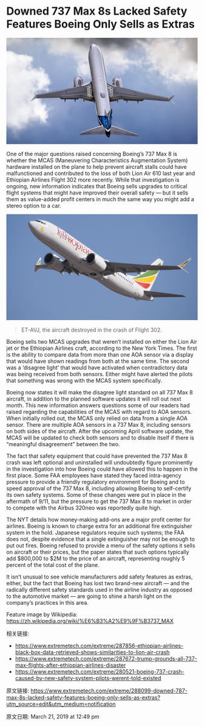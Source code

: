 # Downed 737 Max 8s Lacked Safety Features Boeing Only Sells as Extras



![](01_Boeing-737-Max-8-Feature.jpg)

One of the major questions raised concerning Boeing’s 737 Max 8 is whether the MCAS (Maneuvering Characteristics Augmentation System) hardware installed on the plane to help prevent aircraft stalls could have malfunctioned and contributed to the loss of both Lion Air 610 last year and Ethiopian Airlines Flight 302 more recently. While that investigation is ongoing, new information indicates that Boeing sells upgrades to critical flight systems that might have improved their overall safety — but it sells them as value-added profit centers in much the same way you might add a stereo option to a car.



![](02_Ethiopian-Air-Flight-302-Feature.jpg)

> ET-AVJ, the aircraft destroyed in the crash of Flight 302.



Boeing sells two MCAS upgrades that weren’t installed on either the Lion Air jet or the Ethiopian Airlines craft, according to the New York Times. The first is the ability to compare data from more than one AOA sensor via a display that would have shown readings from both at the same time. The second was a ‘disagree light’ that would have activated when contradictory data was being received from both sensors. Either might have alerted the pilots that something was wrong with the MCAS system specifically.



Boeing now states it will make the disagree light standard on all 737 Max 8 aircraft, in addition to the planned software updates it will roll out next month. This new information answers questions some of our readers had raised regarding the capabilities of the MCAS with regard to AOA sensors. When initially rolled out, the MCAS only relied on data from a single AOA sensor. There are multiple AOA sensors in a 737 Max 8, including sensors on both sides of the aircraft. After the upcoming April software update, the MCAS will be updated to check both sensors and to disable itself if there is “meaningful disagreement” between the two.



The fact that safety equipment that could have prevented the 737 Max 8 crash was left optional and uninstalled will undoubtedly figure prominently in the investigation into how Boeing could have allowed this to happen in the first place. Some FAA employees have stated they faced intra-agency pressure to provide a friendly regulatory environment for Boeing and to speed approval of the 737 Max 8, including allowing Boeing to self-certify its own safety systems. Some of these changes were put in place in the aftermath of 9/11, but the pressure to get the 737 Max 8 to market in order to compete with the Airbus 320neo was reportedly quite high.



The NYT details how money-making add-ons are a major profit center for airlines. Boeing is known to charge extra for an additional fire extinguisher system in the hold. Japanese regulators require such systems; the FAA does not, despite evidence that a single extinguisher may not be enough to put out fires. Boeing refused to provide a menu of the safety options it sells on aircraft or their prices, but the paper states that such options typically add $800,000 to $2M to the price of an aircraft, representing roughly 5 percent of the total cost of the plane.



It isn’t unusual to see vehicle manufacturers add safety features as extras, either, but the fact that Boeing has lost two brand-new aircraft — and the radically different safety standards used in the airline industry as opposed to the automotive market — are going to shine a harsh light on the company’s practices in this area.

Feature image by Wikipedia: <https://zh.wikipedia.org/wiki/%E6%B3%A2%E9%9F%B3737_MAX>

相关链接:

- <https://www.extremetech.com/extreme/287856-ethiopian-airlines-black-box-data-retrieved-shows-similarities-to-lion-air-crash>
- <https://www.extremetech.com/extreme/287672-trump-grounds-all-737-max-flights-after-ethiopian-airlines-disaster>
- <https://www.extremetech.com/extreme/280521-boeing-737-crash-caused-by-new-safety-system-pilots-werent-told-existed>


原文链接: <https://www.extremetech.com/extreme/288099-downed-787-max-8s-lacked-safety-features-boeing-only-sells-as-extras?utm_source=edit&utm_medium=notification>

原文日期: March 21, 2019 at 12:49 pm


